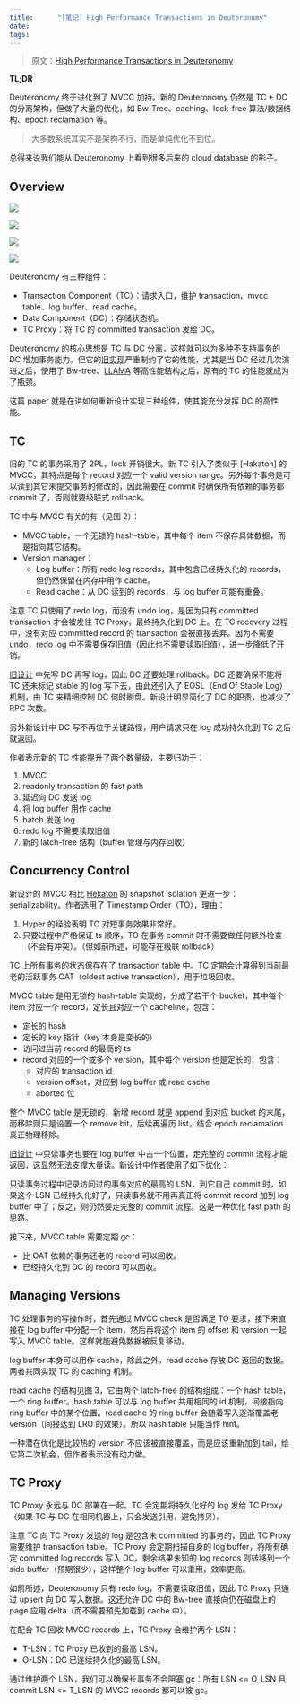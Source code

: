 ```yaml
---
title:      "[笔记] High Performance Transactions in Deuteronomy"
date:       
tags:
---
```


> 原文：[High Performance Transactions in Deuteronomy](https://www.microsoft.com/en-us/research/wp-content/uploads/2016/02/DeuteronomyTC-CIDR2015-full.pdf)

**TL;DR**

Deuteronomy 终于进化到了 MVCC 加持。新的 Deuteronomy 仍然是 TC + DC 的分离架构，但做了大量的优化，如 Bw-Tree、caching、lock-free 算法/数据结构、epoch reclamation 等。

> 大多数系统其实不是架构不行，而是单纯优化不到位。

总得来说我们能从 Deuteronomy 上看到很多后来的 cloud database 的影子。

<!--more-->

## Overview

![](/images/2022-08/deuteronomy-01.png)

![](/images/2022-08/deuteronomy-02.png)

![](/images/2022-08/deuteronomy-03.png)

![](/images/2022-08/deuteronomy-04.png)

Deuteronomy 有三种组件：
- Transaction Component（TC）：请求入口，维护 transaction、mvcc table、log buffer、read cache。
- Data Component（DC）：存储状态机。
- TC Proxy：将 TC 的 committed transaction 发给 DC。

Deuteronomy 的核心思想是 TC 与 DC 分离，这样就可以为多种不支持事务的 DC 增加事务能力。但它的[旧实现][Deuteronomy]严重制约了它的性能，尤其是当 DC 经过几次演进之后，使用了 Bw-tree、[LLAMA] 等高性能结构之后，原有的 TC 的性能就成为了瓶颈。

这篇 paper 就是在讲如何重新设计实现三种组件，使其能充分发挥 DC 的高性能。

## TC

旧的 TC 的事务采用了 2PL，lock 开销很大。新 TC 引入了类似于 [Hakaton] 的 MVCC，其特点是每个 record 对应一个 valid version range。另外每个事务是可以读到其它未提交事务的修改的，因此需要在 commit 时确保所有依赖的事务都 commit 了，否则就要级联式 rollback。

TC 中与 MVCC 有关的有（见图 2）：
- MVCC table，一个无锁的 hash-table，其中每个 item 不保存具体数据，而是指向其它结构。
- Version manager：
    - Log buffer：所有 redo log records，其中包含已经持久化的 records，但仍然保留在内存中用作 cache。
    - Read cache：从 DC 读到的 records，与 log buffer 可能有重叠。

注意 TC 只使用了 redo log，而没有 undo log，是因为只有 committed transaction 才会被发往 TC Proxy，最终持久化到 DC 上。在 TC recovery 过程中，没有对应 committed record 的 transaction 会被直接丢弃。因为不需要 undo，redo log 中不需要保存旧值（因此也不需要读取旧值），进一步降低了开销。

[旧设计][Deuteronomy] 中先写 DC 再写 log，因此 DC 还要处理 rollback。DC 还要确保不能将 TC 还未标记 stable 的 log 写下去，由此还引入了 EOSL（End Of Stable Log）机制，由 TC 来精细控制 DC 何时刷盘。新设计明显简化了 DC 的职责，也减少了 RPC 次数。

另外新设计中 DC 写不再位于关键路径，用户请求只在 log 成功持久化到 TC 之后就返回。

作者表示新的 TC 性能提升了两个数量级，主要归功于：
1. MVCC
1. readonly transaction 的 fast path
1. 延迟向 DC 发送 log
1. 将 log buffer 用作 cache
1. batch 发送 log
1. redo log 不需要读取旧值
1. 新的 latch-free 结构（buffer 管理与内存回收）

## Concurrency Control

新设计的 MVCC 相比 [Hekaton] 的 snapshot isolation 更进一步：serializability。作者选用了 Timestamp Order（TO），理由：
1. Hyper 的经验表明 TO 对短事务效果非常好。
1. 只要过程中严格保证 ts 顺序，TO 在事务 commit 时不需要做任何额外检查（不会有冲突）。（但如前所述，可能存在级联 rollback）

TC 上所有事务的状态保存在了 transaction table 中。TC 定期会计算得到当前最老的活跃事务 OAT（oldest active transaction），用于垃圾回收。

MVCC table 是用无锁的 hash-table 实现的，分成了若干个 bucket，其中每个 item 对应一个 record，定长且对应一个 cacheline，包含：
- 定长的 hash
- 定长的 key 指针（key 本身是变长的）
- 访问过当前 record 的最高的 ts
- record 对应的一个或多个 version，其中每个 version 也是定长的，包含：
    - 对应的 transaction id
    - version offset，对应到 log buffer 或 read cache
    - aborted 位

整个 MVCC table 是无锁的，新增 record 就是 append 到对应 bucket 的末尾，而移除则只是设置一个 remove bit，后续再遍历 list，结合 epoch reclamation 真正物理移除。

[旧设计][Deuteronomy] 中只读事务也要在 log buffer 中占一个位置，走完整的 commit 流程才能返回，这显然无法支撑大量读。新设计中作者使用了如下优化：

只读事务过程中记录访问过的事务对应的最高的 LSN，到它自己 commit 时，如果这个 LSN 已经持久化好了，只读事务就不用再真正将 commit record 加到 log buffer 中了；反之，则仍然要走完整的 commit 流程。这是一种优化 fast path 的思路。

接下来，MVCC table 需要定期 gc：
- 比 OAT 依赖的事务还老的 record 可以回收。
- 已经持久化到 DC 的 record 可以回收。

## Managing Versions

TC 处理事务的写操作时，首先通过 MVCC check 是否满足 TO 要求，接下来直接在 log buffer 中分配一个 item，然后再将这个 item 的 offset 和 version 一起写入 MVCC table。这样就能避免数据被反复移动。

log buffer 本身可以用作 cache，除此之外，read cache 存放 DC 返回的数据。两者共同实现 TC 的 caching 机制。

read cache 的结构见图 3，它由两个 latch-free 的结构组成：一个 hash table，一个 ring buffer。hash table 可以与 log buffer 共用相同的 id 机制，间接指向 ring buffer 中的某个位置。read cache 的 ring buffer 会随着写入逐渐覆盖老 version（间接达到 LRU 的效果）。所以 hash table 只能当作 hint。

一种潜在优化是比较热的 version 不应该被直接覆盖，而是应该重新加到 tail，给它第二次机会，但作者表示没有动力做。

## TC Proxy

TC Proxy 永远与 DC 部署在一起。TC 会定期将持久化好的 log 发给 TC Proxy（如果 TC 与 DC 在相同机器上，只会发送引用，避免拷贝）。

注意 TC 向 TC Proxy 发送的 log 是包含未 committed 的事务的，因此 TC Proxy 需要维护 transaction table。TC Proxy 会定期扫描自身的 log buffer，将所有确定 committed log records 写入 DC，剩余结果未知的 log records 则转移到一个 side buffer（预期很少），这样整个 log buffer 可以重用，效率更高。

如前所述，Deuteronomy 只有 redo log，不需要读取旧值，因此 TC Proxy 只通过 upsert 向 DC 写入数据。这还允许 DC 中的 Bw-tree 直接向仍在磁盘上的 page 应用 delta（而不需要预先加载到 cache 中）。

在配合 TC 回收 MVCC records 上，TC Proxy 会维护两个 LSN：
- T-LSN：TC Proxy 已收到的最高 LSN。
- O-LSN：DC 已连续持久化的最高 LSN。

通过维护两个 LSN，我们可以确保长事务不会阻塞 gc：所有 LSN <= O_LSN 且 commit LSN <= T_LSN 的 MVCC records 都可以被 gc。

[Deuteronomy]: /2021/04/22/deuteronomy-transaction-support-for-cloud-data/
[LLAMA]: /2021/05/08/llama-a-cache-storage-subsystem-for-modern-hardware/
[Hekaton]: /2021/05/18/hekaton-sql-servers-memory-optimized-oltp-engine/
